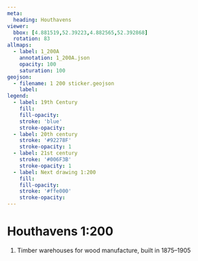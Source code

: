 ```yaml
---
meta:
  heading: Houthavens
viewer:
  bbox: [4.881519,52.39223,4.882565,52.392868]
  rotation: 83 
allmaps:
  - label: 1_200A
    annotation: 1_200A.json
    opacity: 100
    saturation: 100
geojson:
  - filename: 1 200 sticker.geojson
    label: 
legend:
  - label: 19th Century
    fill:
    fill-opacity:
    stroke: 'blue'
    stroke-opacity:
  - label: 20th century
    stroke: '#92278F'
    stroke-opacity: 1
  - label: 21st century
    stroke: '#006F3B'
    stroke-opacity: 1
  - label: Next drawing 1:200
    fill:
    fill-opacity:
    stroke: '#ffe000'
    stroke-opacity:
---
```

# Houthavens 1:200
1. Timber warehouses for wood manufacture, built in 1875–1905